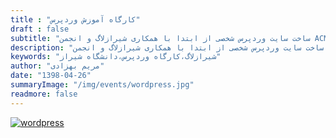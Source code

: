 ```yaml
---
title : "کارگاه آموزش وردپرس"
draft : false
subtitle: "ساخت سایت وردپرس شخصی از ابتدا با همکاری شیرازلاگ و انجمن ACM دانشگاه شیراز برگزار شد."
description: "ساخت سایت وردپرس شخصی از ابتدا با همکاری شیرازلاگ و انجمن ACM دانشگاه شیراز برگزار شد. "
keywords: "شیرازلاگ،کارگاه وردپرس،دانشگاه شیراز"
author: "مریم بهزادی"
date: "1398-04-26"
summaryImage: "/img/events/wordpress.jpg"
readmore: false
---
```


[![wordpress](../../img/events/wordpress.jpg)](../../img/events/wordpress.jpg)

